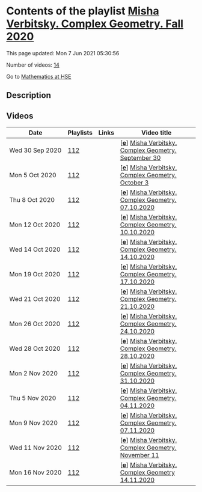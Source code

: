 # Contents of the playlist [Misha Verbitsky. Complex Geometry. Fall 2020](https://www.youtube.com/playlist?list=PLq3E5oubNNoCDKWYoab-IswAwdFagE_hp)

This page updated: Mon 7 Jun 2021 05:30:56

Number of videos: [14](#videos)

Go to [Mathematics at HSE](../README.md)

## Description



## Videos

|Date|Playlists|Links|Video title|
|---|---|---|---|
| Wed&nbsp;30&nbsp;Sep&nbsp;2020 | [112](../playlists/112 "Misha Verbitsky. Complex Geometry. Fall 2020") |  | [[**e**](https://studio.youtube.com/video/VpHpyXv-xbw/edit "Edit")] [Misha Verbitsky. Complex Geometry. September 30](https://www.youtube.com/watch?v=VpHpyXv-xbw&list=PLq3E5oubNNoCDKWYoab-IswAwdFagE_hp) |
| Mon&nbsp;5&nbsp;Oct&nbsp;2020 | [112](../playlists/112 "Misha Verbitsky. Complex Geometry. Fall 2020") |  | [[**e**](https://studio.youtube.com/video/q0UaVI3v10o/edit "Edit")] [Misha Verbitsky. Complex Geometry. October 3](https://www.youtube.com/watch?v=q0UaVI3v10o&list=PLq3E5oubNNoCDKWYoab-IswAwdFagE_hp) |
| Thu&nbsp;8&nbsp;Oct&nbsp;2020 | [112](../playlists/112 "Misha Verbitsky. Complex Geometry. Fall 2020") |  | [[**e**](https://studio.youtube.com/video/qp_VDYy6AWM/edit "Edit")] [Misha Verbitsky. Complex Geometry. 07.10.2020](https://www.youtube.com/watch?v=qp_VDYy6AWM&list=PLq3E5oubNNoCDKWYoab-IswAwdFagE_hp) |
| Mon&nbsp;12&nbsp;Oct&nbsp;2020 | [112](../playlists/112 "Misha Verbitsky. Complex Geometry. Fall 2020") |  | [[**e**](https://studio.youtube.com/video/AoP5h8glw6E/edit "Edit")] [Misha Verbitsky. Complex Geometry. 10.10.2020](https://www.youtube.com/watch?v=AoP5h8glw6E&list=PLq3E5oubNNoCDKWYoab-IswAwdFagE_hp) |
| Wed&nbsp;14&nbsp;Oct&nbsp;2020 | [112](../playlists/112 "Misha Verbitsky. Complex Geometry. Fall 2020") |  | [[**e**](https://studio.youtube.com/video/3CG-OZ0fQV8/edit "Edit")] [Misha Verbitsky. Complex Geometry. 14.10.2020](https://www.youtube.com/watch?v=3CG-OZ0fQV8&list=PLq3E5oubNNoCDKWYoab-IswAwdFagE_hp) |
| Mon&nbsp;19&nbsp;Oct&nbsp;2020 | [112](../playlists/112 "Misha Verbitsky. Complex Geometry. Fall 2020") |  | [[**e**](https://studio.youtube.com/video/BWyuj5NmBOA/edit "Edit")] [Misha Verbitsky. Complex Geometry. 17.10.2020](https://www.youtube.com/watch?v=BWyuj5NmBOA&list=PLq3E5oubNNoCDKWYoab-IswAwdFagE_hp) |
| Wed&nbsp;21&nbsp;Oct&nbsp;2020 | [112](../playlists/112 "Misha Verbitsky. Complex Geometry. Fall 2020") |  | [[**e**](https://studio.youtube.com/video/Mh0bSiivBVQ/edit "Edit")] [Misha Verbitsky. Complex Geometry. 21.10.2020](https://www.youtube.com/watch?v=Mh0bSiivBVQ&list=PLq3E5oubNNoCDKWYoab-IswAwdFagE_hp) |
| Mon&nbsp;26&nbsp;Oct&nbsp;2020 | [112](../playlists/112 "Misha Verbitsky. Complex Geometry. Fall 2020") |  | [[**e**](https://studio.youtube.com/video/7B17Hq8PkJ8/edit "Edit")] [Misha Verbitsky. Complex Geometry. 24.10.2020](https://www.youtube.com/watch?v=7B17Hq8PkJ8&list=PLq3E5oubNNoCDKWYoab-IswAwdFagE_hp) |
| Wed&nbsp;28&nbsp;Oct&nbsp;2020 | [112](../playlists/112 "Misha Verbitsky. Complex Geometry. Fall 2020") |  | [[**e**](https://studio.youtube.com/video/-62uPCE_v-k/edit "Edit")] [Misha Verbitsky. Complex Geometry. 28.10.2020](https://www.youtube.com/watch?v=-62uPCE_v-k&list=PLq3E5oubNNoCDKWYoab-IswAwdFagE_hp) |
| Mon&nbsp;2&nbsp;Nov&nbsp;2020 | [112](../playlists/112 "Misha Verbitsky. Complex Geometry. Fall 2020") |  | [[**e**](https://studio.youtube.com/video/yYARrgn4qNI/edit "Edit")] [Misha Verbitsky. Complex Geometry. 31.10.2020](https://www.youtube.com/watch?v=yYARrgn4qNI&list=PLq3E5oubNNoCDKWYoab-IswAwdFagE_hp) |
| Thu&nbsp;5&nbsp;Nov&nbsp;2020 | [112](../playlists/112 "Misha Verbitsky. Complex Geometry. Fall 2020") |  | [[**e**](https://studio.youtube.com/video/awoNgVEPmuc/edit "Edit")] [Misha Verbitsky. Complex Geometry. 04.11.2020](https://www.youtube.com/watch?v=awoNgVEPmuc&list=PLq3E5oubNNoCDKWYoab-IswAwdFagE_hp) |
| Mon&nbsp;9&nbsp;Nov&nbsp;2020 | [112](../playlists/112 "Misha Verbitsky. Complex Geometry. Fall 2020") |  | [[**e**](https://studio.youtube.com/video/kZ9n7sl9tpk/edit "Edit")] [Misha Verbitsky. Complex Geometry. 07.11.2020](https://www.youtube.com/watch?v=kZ9n7sl9tpk&list=PLq3E5oubNNoCDKWYoab-IswAwdFagE_hp) |
| Wed&nbsp;11&nbsp;Nov&nbsp;2020 | [112](../playlists/112 "Misha Verbitsky. Complex Geometry. Fall 2020") |  | [[**e**](https://studio.youtube.com/video/_PlSp2Ea2kc/edit "Edit")] [Misha Verbitsky. Complex Geometry. November 11](https://www.youtube.com/watch?v=_PlSp2Ea2kc&list=PLq3E5oubNNoCDKWYoab-IswAwdFagE_hp) |
| Mon&nbsp;16&nbsp;Nov&nbsp;2020 | [112](../playlists/112 "Misha Verbitsky. Complex Geometry. Fall 2020") |  | [[**e**](https://studio.youtube.com/video/5n-jF03OOGQ/edit "Edit")] [Misha Verbitsky. Complex Geometry 14.11.2020](https://www.youtube.com/watch?v=5n-jF03OOGQ&list=PLq3E5oubNNoCDKWYoab-IswAwdFagE_hp) |
